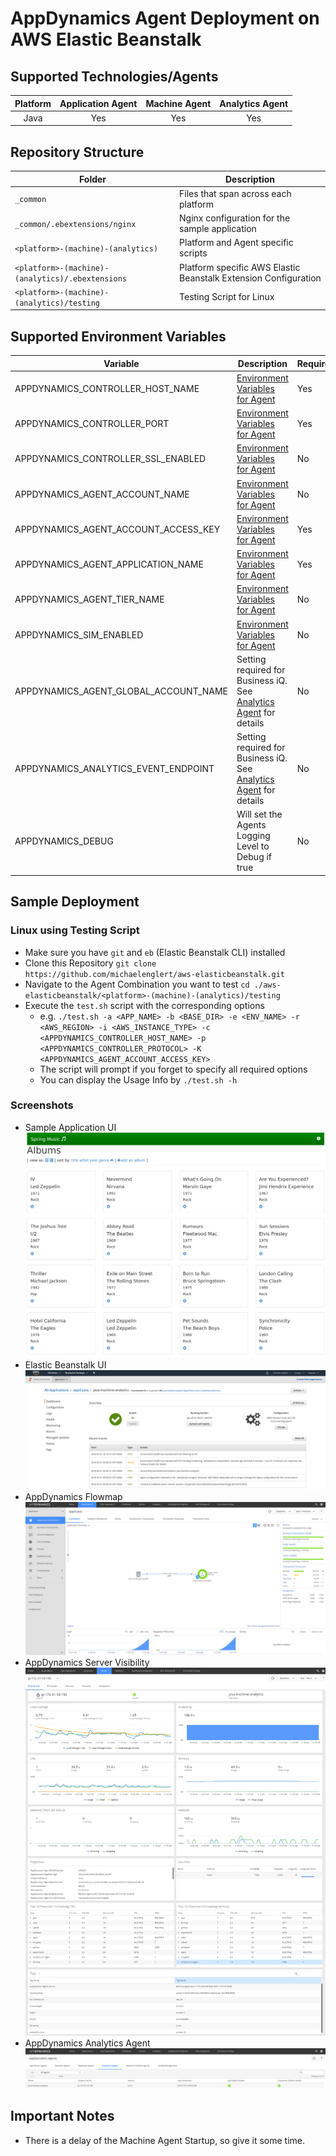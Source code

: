 # AppDynamics Agent Deployment on AWS Elastic Beanstalk
## Supported Technologies/Agents
| Platform | Application Agent | Machine Agent | Analytics Agent |
|:--------:|:-----------------:|:-------------:|:---------------:|
| Java     | Yes               | Yes           | Yes             |
## Repository Structure
| Folder                                           | Description                                                     |
|--------------------------------------------------|-----------------------------------------------------------------|
| `_common`                                        | Files that span across each platform                            |
| `_common/.ebextensions/nginx`                    | Nginx configuration for the sample application                  |
| `<platform>-(machine)-(analytics)`               | Platform and Agent specific scripts                             |
| `<platform>-(machine)-(analytics)/.ebextensions` | Platform specific AWS Elastic Beanstalk Extension Configuration |
| `<platform>-(machine)-(analytics)/testing`       | Testing Script for Linux                                        |
## Supported Environment Variables
| Variable                              | Description                                                         | Required | Default   |
|---------------------------------------|---------------------------------------------------------------------|----------|-----------|
| APPDYNAMICS_CONTROLLER_HOST_NAME      | [Environment Variables for Agent]                                   | Yes      | N/A       |
| APPDYNAMICS_CONTROLLER_PORT           | [Environment Variables for Agent]                                   | Yes      | N/A       |
| APPDYNAMICS_CONTROLLER_SSL_ENABLED    | [Environment Variables for Agent]                                   | No       | false     |
| APPDYNAMICS_AGENT_ACCOUNT_NAME        | [Environment Variables for Agent]                                   | No       | customer1 |
| APPDYNAMICS_AGENT_ACCOUNT_ACCESS_KEY  | [Environment Variables for Agent]                                   | Yes      | N/A       |
| APPDYNAMICS_AGENT_APPLICATION_NAME    | [Environment Variables for Agent]                                   | Yes      | N/A       |
| APPDYNAMICS_AGENT_TIER_NAME           | [Environment Variables for Agent]                                   | No       | Env Name  |
| APPDYNAMICS_SIM_ENABLED               | [Environment Variables for Agent]                                   | No       | false     |
| APPDYNAMICS_AGENT_GLOBAL_ACCOUNT_NAME | Setting required for Business iQ. See [Analytics Agent] for details | No       | N/A       |
| APPDYNAMICS_ANALYTICS_EVENT_ENDPOINT  | Setting required for Business iQ. See [Analytics Agent] for details | No       | N/A       |
| APPDYNAMICS_DEBUG                     | Will set the Agents Logging Level to Debug if true                  | No       | N/A       |
## Sample Deployment
### Linux using Testing Script
* Make sure you have `git` and `eb` (Elastic Beanstalk CLI) installed
* Clone this Repository `git clone https://github.com/michaelenglert/aws-elasticbeanstalk.git`
* Navigate to the Agent Combination you want to test `cd ./aws-elasticbeanstalk/<platform>-(machine)-(analytics)/testing`
* Execute the `test.sh` script with the corresponding options
  * e.g. `./test.sh -a <APP_NAME> -b <BASE_DIR> -e <ENV_NAME> -r <AWS_REGION> -i <AWS_INSTANCE_TYPE> -c <APPDYNAMICS_CONTROLLER_HOST_NAME> -p <APPDYNAMICS_CONTROLLER_PROTOCOL> -K <APPDYNAMICS_AGENT_ACCOUNT_ACCESS_KEY>`
  * The script will prompt if you forget to specify all required options
  * You can display the Usage Info by `./test.sh -h`

### Screenshots
* Sample Application UI
![Sample Application UI](screenshots/java_sample_app.png)
* Elastic Beanstalk UI
![Elastic Beanstalk UI](screenshots/java_sample_app_eb_console.png)
* AppDynamics Flowmap
![AppDynamics Flowmap](screenshots/java_sample_app_appd_flowmap.png)
* AppDynamics Server Visibility
![AppDynamics Server Visibility](screenshots/java_sample_app_appd_server.png)
* AppDynamics Analytics Agent
![AppDynamics Analytics Agent](screenshots/java_sample_app_appd_analytics.png)
## Important Notes
* There is a delay of the Machine Agent Startup, so give it some time.

[Environment Variables for Agent]: https://docs.appdynamics.com/display/latest/Use+Environment+Variables+for+Java+Agent+Settings
[Analytics Agent]: https://docs.appdynamics.com/display/latest/Installing+Agent-Side+Components#InstallingAgent-SideComponents-InstallAnalyticsAgentonLinux
